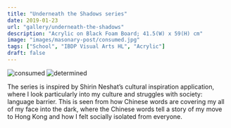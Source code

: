 ```yaml
---
title: "Underneath the Shadows series"
date: 2019-01-23
url: "gallery/underneath-the-shadows"
description: "Acrylic on Black Foam Board; 41.5(W) x 59(H) cm"
image: "images/masonary-post/consumed.jpg"
tags: ["School", "IBDP Visual Arts HL", "Acrylic"]
draft: false
---
```


![consumed](/images/post/VA/consumed.jpg)
![determined](/images/post/VA/determined.jpg)

The series is inspired by Shirin Neshat’s cultural inspiration application, where I look particularly into my culture and struggles with society: language barrier. This is seen from how Chinese words are covering my all of my face into the dark, where the Chinese words tell a story of my move to Hong Kong and how I felt socially isolated from everyone.
